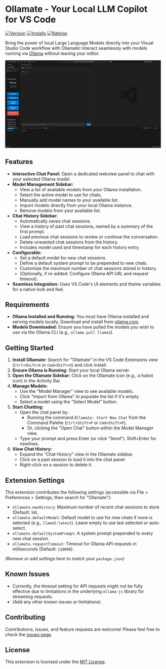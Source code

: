 # Ollamate - Your Local LLM Copilot for VS Code

[![Version](https://img.shields.io/visual-studio-marketplace/v/KairosynStudio.ollamate-ext.svg?style=flat-square&label=Marketplace)](https://marketplace.visualstudio.com/items?itemName=KairosynStudio.ollamate-ext)
[![Installs](https://img.shields.io/visual-studio-marketplace/i/KairosynStudio.ollamate-ext.svg?style=flat-square)](https://marketplace.visualstudio.com/items?itemName=KairosynStudio.ollamate-ext)
[![Ratings](https://img.shields.io/visual-studio-marketplace/r/[YourPublisherName].ollamate-ext.svg?style=flat-square)](https://marketplace.visualstudio.com/items?itemName=KairosynStudio.ollamate-ext&ssr=false#review-details)

Bring the power of local Large Language Models directly into your Visual Studio Code workflow with Ollamate! Interact seamlessly with models running via [Ollama](https://ollama.com/) without leaving your editor.

![Ollamate Extension Showcase](assets\ollamateScreenshot.PNG)

## Features

*   **Interactive Chat Panel:** Open a dedicated webview panel to chat with your selected Ollama model.
*   **Model Management Sidebar:**
    *   View a list of available models from your Ollama installation.
    *   Select the active model to use for chats.
    *   Manually add model names to your available list.
    *   Import models directly from your local Ollama instance.
    *   Remove models from your available list.
*   **Chat History Sidebar:**
    *   Automatically saves chat sessions.
    *   View a history of past chat sessions, named by a summary of the first prompt.
    *   Load previous chat sessions to review or continue the conversation.
    *   Delete unwanted chat sessions from the history.
    *   Includes model used and timestamp for each history entry.
*   **Configurable:**
    *   Set a default model for new chat sessions.
    *   Define a default system prompt to be prepended to new chats.
    *   Customize the maximum number of chat sessions stored in history.
    *   (Optionally, if re-added: Configure Ollama API URL and request timeout).
*   **Seamless Integration:** Uses VS Code's UI elements and theme variables for a native look and feel.

## Requirements

*   **Ollama Installed and Running:** You must have Ollama installed and serving models locally. Download and install from [ollama.com](https://ollama.com/).
*   **Models Downloaded:** Ensure you have pulled the models you wish to use via the Ollama CLI (e.g., `ollama pull llama3`).

## Getting Started

1.  **Install Ollamate:** Search for "Ollamate" in the VS Code Extensions view (`Ctrl+Shift+X` or `Cmd+Shift+X`) and click Install.
2.  **Ensure Ollama is Running:** Start your local Ollama server.
3.  **Open the Ollamate Sidebar:** Click on the Ollamate icon (e.g., a hubot icon) in the Activity Bar.
4.  **Manage Models:**
    *   Use the "Model Manager" view to see available models.
    *   Click "Import from Ollama" to populate the list if it's empty.
    *   Select a model using the "Select Model" button.
5.  **Start Chatting:**
    *   Open the chat panel by:
        *   Running the command `Ollamate: Start New Chat` from the Command Palette (`Ctrl+Shift+P` or `Cmd+Shift+P`).
        *   Or, clicking the "Open Chat" button within the Model Manager view.
    *   Type your prompt and press Enter (or click "Send"). Shift+Enter for newlines.
6.  **View Chat History:**
    *   Expand the "Chat History" view in the Ollamate sidebar.
    *   Click on a past session to load it into the chat panel.
    *   Right-click on a session to delete it.

## Extension Settings

This extension contributes the following settings (accessible via File > Preferences > Settings, then search for "Ollamate"):

*   `ollamate.maxHistory`: Maximum number of recent chat sessions to store (Default: `50`).
*   `ollamate.defaultModel`: Default model to use for new chats if none is selected (e.g., `llama3:latest`). Leave empty to use last selected or auto-select.
*   `ollamate.defaultSystemPrompt`: A system prompt prepended to every new chat session.
*   `ollamate.requestTimeout`: Timeout for Ollama API requests in milliseconds (Default: `120000`).

*(Remove or add settings here to match your `package.json`)*

## Known Issues

*   Currently, the timeout setting for API requests might not be fully effective due to limitations in the underlying `ollama-js` library for streaming requests.
*   (Add any other known issues or limitations)

## Contributing

Contributions, issues, and feature requests are welcome! Please feel free to check the [issues page](https://github.com/darrenjoyner/ollamate-ext/issues).

## License

This extension is licensed under the [MIT License](LICENSE.md).
